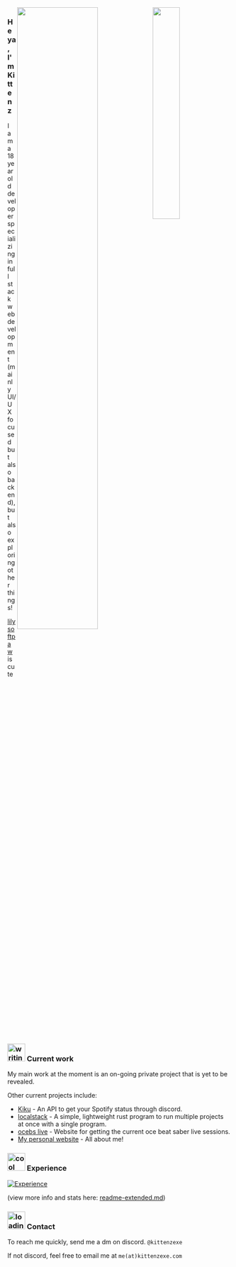 <img align="right" src="https://github.com/KittenzExe/KittenzExe/assets/67358250/7e6007b0-3ffa-45e1-900f-246d7a79a29e" width="35%" height="35%" />

<img align="right" src="https://github.com/KittenzExe/KittenzExe/assets/67358250/5c56cafe-09fa-4881-94d5-978b48ed3240" width="60%" height="60%" />

### Heya, I'm Kittenz

I am a 18 year old developer specializing in full stack web development (mainly UI/UX focused but also backend), but also exploring other things!

[lilysoftpaw](https://github.com/lilysoftpaw) is cute

<h3><img src="https://github.com/KittenzExe/KittenzExe/assets/67358250/2f90a34c-cebd-481e-9af2-69a890abd685" alt="writing" height="40px"> Current work</h3>

My main work at the moment is an on-going private project that is yet to be revealed.

Other current projects include:
- [Kiku](https://github.com/kittenzexe/kiku) - An API to get your Spotify status through discord.
- [localstack](https://github.com/kittenzexe/localstack) - A simple, lightweight rust program to run multiple projects at once with a single program.
- [ocebs live](https://github.com/kittenzexe/ocebs-live) - Website for getting the current oce beat saber live sessions.
- [My personal website](https://kittenzexe.com) - All about me!

<h3><img src="https://github.com/KittenzExe/KittenzExe/assets/67358250/9b19271d-9233-41ec-ad97-a39981ea8aea" alt="cool" height="40px"> Experience</h3>
  
[![Experience](https://skillicons.dev/icons?i=arduino,cs,cloudflare,css,docker,express,firebase,gcp,git,html,js,lua,md,mysql,nodejs,py,pytorch,rust,svelte,tailwind,ts,vscode)](https://skillicons.dev)

(view more info and stats here: [readme-extended.md](https://github.com/KittenzExe/KittenzExe/blob/main/readme-extended.md#list-of-all-resources-and-languages-i-use-and-know))

<h3><img src="https://github.com/KittenzExe/KittenzExe/assets/67358250/87fc1f29-814d-4bf6-9bda-cfbf39e53e1c" alt="loading" height="40px"> Contact</h3>

To reach me quickly, send me a dm on discord. `@kittenzexe`

If not discord, feel free to email me at `me(at)kittenzexe.com`
